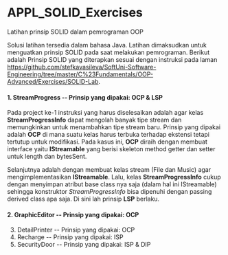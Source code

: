 # APPL_SOLID_Exercises
Latihan prinsip SOLID dalam pemrograman OOP

Solusi latihan tersedia dalam bahasa Java. Latihan dimaksudkan untuk menguatkan prinsip SOLID pada saat melakukan pemrograman. Berikut adalah Prinsip SOLID yang diterapkan sesuai dengan instruksi pada laman https://github.com/stefkavasileva/SoftUni-Software-Engineering/tree/master/C%23Fundamentals/OOP-Advanced/Exercises/SOLID-Lab.

#### 1. StreamProgress -- Prinsip yang dipakai: OCP & LSP

Pada project ke-1 instruksi yang harus diselesaikan adalah agar kelas **StreamProgressInfo** dapat mengolah banyak tipe stream dan memungkinkan untuk menambahkan tipe stream baru. Prinsip yang dipakai adalah **OCP** di mana suatu kelas harus terbuka terhadap ekstensi tetapi tertutup untuk modifikasi. Pada kasus ini, **OCP** diraih dengan membuat interface yaitu **IStreamable** yang berisi skeleton method getter dan setter untuk length dan bytesSent.

Selanjutnya adalah dengan membuat kelas stream (File dan Music) agar mengimplementasikan **IStreamable**. Lalu, kelas **StreamProgressInfo** cukup dengan menyimpan atribut base class nya saja (dalam hal ini IStreamable) sehingga konstruktor *StreamProgressInfo* bisa dipenuhi dengan passing derived class apa saja. Di sini lah prinsip **LSP** berlaku. 

#### 2. GraphicEditor -- Prinsip yang dipakai: OCP

3. DetailPrinter -- Prinsip yang dipakai: OCP
4. Recharge -- Prinsip yang dipakai: ISP
5. SecurityDoor -- Prinsip yang dipakai: ISP & DIP
